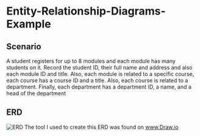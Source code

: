 # Entity-Relationship-Diagrams-Example
## Scenario
A student registers for up to 8 modules and each module has many students on it. Record the student ID, their full name and address and also
each module ID and title. Also, each module is related to a specific course,
each course has a course ID and a title. Also, each course is related to a
department. Finally, each department has a department ID, a name, and a
head of the department
## ERD
![ERD](https://github.com/SDearing/Entity-Relationship-Diagrams-Example/blob/master/ERD.PNG)
The tool I used to create this ERD was found on www.Draw.io
